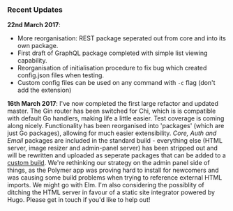 ### Recent Updates

**22nd March 2017**: 
- More reorganisation: REST package seperated out from core and into its own package.  
- First draft of GraphQL package completed with simple list viewing capability.  
- Reorganisation of initialisation procedure to fix bug which created config.json files when testing.
- Custom config files can be used on any command with `-c` flag (don't add the extension) 

**16th March 2017**: I've now completed the first large refactor and updated master.  The Gin router has been switched for Chi, which is is compatible with default Go handlers, making life a little easier. Test coverage is coming along nicely. Functionality has been reorganised into 'packages' (which are just Go packages), allowing for much easier extensibility.  *Core, Auth and Email* packages are included in the standard build - everything else (HTML server, image resizer and admin-panel server) has been stripped out and will be rewritten and uploaded as seperate packages that can be added to a [custom build](https://github.com/ecosystemsoftware/ecosystem-custom-server).  We're rethinking our strategy on the admin panel side of things, as the Polymer app was proving hard to install for newcomers and was causing some build problems when trying to reference external HTML imports.  We might go with Elm.  I'm also considering the possiblity of ditching the HTML server in favour of a static site integrator powered by Hugo.  Please get in touch if you'd like to help out!